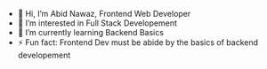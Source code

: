 - 👋 Hi, I’m Abid Nawaz, Frontend Web Developer
- 👀 I’m interested in Full Stack Developement
- 🌱 I’m currently learning Backend Basics
- ⚡ Fun fact: Frontend Dev must be abide by the basics of backend developement 

<!---
AbidNawazSE/AbidNawazSE is a ✨ special ✨ repository because its `README.md` (this file) appears on your GitHub profile.
You can click the Preview link to take a look at your changes.
--->
